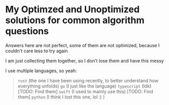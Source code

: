 # My Optimzed and Unoptimized solutions for common algorithm questions

Answers here are not perfect, some of them are not optimized, because I couldn't care less to try again

I am just collecting them together, so I don't lose them and have this messy

I use multiple languages, so yeah:

> `rust` (the one I have been using recently, to better understand how everything unfolds)
> `go` (I just like the language)
> `typescript` (Idk) [TODO: Find them]
> `swift` (I used to mainly use this) [TODO: Find them]
> `python` (I think I lost this one, lol :) )
